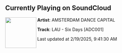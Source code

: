 ## Currently Playing on SoundCloud

[<img align="left" width="100" src="https://i1.sndcdn.com/artworks-8KoUSIawyMfV2Tyy-47Vi8A-t500x500.jpg">](https://soundcloud.com/t-amsterdam-dance-capital/lau-six-days-adc001)

**Artist**: AMSTERDAM DANCE CAPITAL 

**Track**: LAU - Six Days [ADC001]

Last updated at 2/19/2025, 9:41:30 AM
